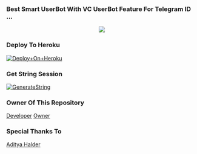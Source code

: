 ### Best Smart UserBot With VC UserBot Feature For Telegram ID ...


<p align="center"><a href="https://t.me/Xelcius"><img src="https://telegra.ph/file/e0ae449fe0a2091b02cec.jpg"></a></p>




### Deploy To Heroku

[![Deploy+On+Heroku](https://www.herokucdn.com/deploy/button.svg)](https://heroku.com/deploy?template=https://github.com/RimuruDemonlord/RFS-Userbot)



### Get String Session

[![GenerateString](https://img.shields.io/badge/repl.it-generateString-yellowgreen)](https://replit.com/@AdityaHalder/StringSession)


### Owner Of This Repository
[Developer](https://t.me/Xelcius)
[Owner](https://t.me/KATTAR_HINDU_NETWORK_OWNER)

### Special Thanks To
[Aditya Halder](https://t.me/AdityaHalder)
